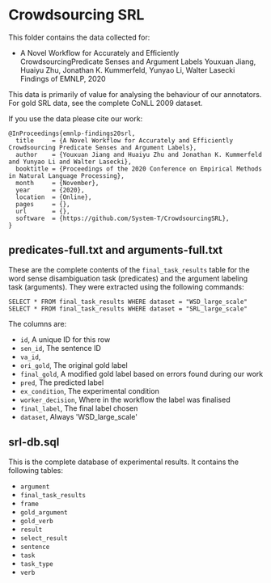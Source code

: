 # Crowdsourcing SRL

This folder contains the data collected for:

- A Novel Workflow for Accurately and Efficiently CrowdsourcingPredicate Senses and Argument Labels
  Youxuan Jiang, Huaiyu Zhu, Jonathan K. Kummerfeld, Yunyao Li, Walter Lasecki
  Findings of EMNLP, 2020

This data is primarily of value for analysing the behaviour of our annotators.
For gold SRL data, see the complete CoNLL 2009 dataset.

If you use the data please cite our work:

```
@InProceedings{emnlp-findings20srl,
  title     = {A Novel Workflow for Accurately and Efficiently Crowdsourcing Predicate Senses and Argument Labels},
  author    = {Youxuan Jiang and Huaiyu Zhu and Jonathan K. Kummerfeld and Yunyao Li and Walter Lasecki},
  booktitle = {Proceedings of the 2020 Conference on Empirical Methods in Natural Language Processing},
  month     = {November},
  year      = {2020},
  location  = {Online},
  pages     = {},
  url       = {},
  software  = {https://github.com/System-T/CrowdsourcingSRL},
}
```

## predicates-full.txt and arguments-full.txt

These are the complete contents of the `final_task_results` table for the word
sense disambiguation task (predicates) and the argument labeling task
(arguments). They were extracted using the following commands:

```
SELECT * FROM final_task_results WHERE dataset = "WSD_large_scale"
SELECT * FROM final_task_results WHERE dataset = "SRL_large_scale"
```

The columns are:

- `id`, A unique ID for this row
- `sen_id`, The sentence ID
- `va_id`, 
- `ori_gold`, The original gold label
- `final_gold`, A modified gold label based on errors found during our work
- `pred`, The predicted label
- `ex_condition`, The experimental condition
- `worker_decision`, Where in the workflow the label was finalised
- `final_label`, The final label chosen
- `dataset`, Always 'WSD_large_scale'

## srl-db.sql

This is the complete database of experimental results. It contains the following tables:

- `argument`
- `final_task_results`
- `frame`
- `gold_argument`
- `gold_verb`
- `result`
- `select_result`
- `sentence`
- `task`
- `task_type`
- `verb`
